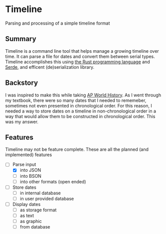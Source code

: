 # Timeline

Parsing and processing of a simple timeline format

## Summary

Timeline is a command line tool that helps manage a growing timeline over time. It can parse a file for dates and convert them between serial types. Timeline accomplishes this using [the Rust programming language](https://www.rust-lang.org/) and [Serde](https://serde.rs/), and efficent (de)serialization library.

## Backstory
I was inspired to make this while taking [AP World History](https://apstudent.collegeboard.org/apcourse/ap-world-history). As I went through my textbook, there were so many dates that I needed to rememeber, sometimes not even presented in chronological order. For this reason, I needed a way to store dates on a timeline in non-chronological order in a way that would allow them to be constructed in chronological order. This was my answer.

## Features

Timeline may not be feature complete. These are all the planned (and implemented) features

- [ ] Parse input
  - [x] into JSON
  - [ ] into BSON
  - [ ] into other formats (open ended)
- [ ] Store dates
  - [ ] in internal database
  - [ ] in user provided database
- [ ] Display dates
  - [ ] as storage format
  - [ ] as text
  - [ ] as graphic
  - [ ] from database
